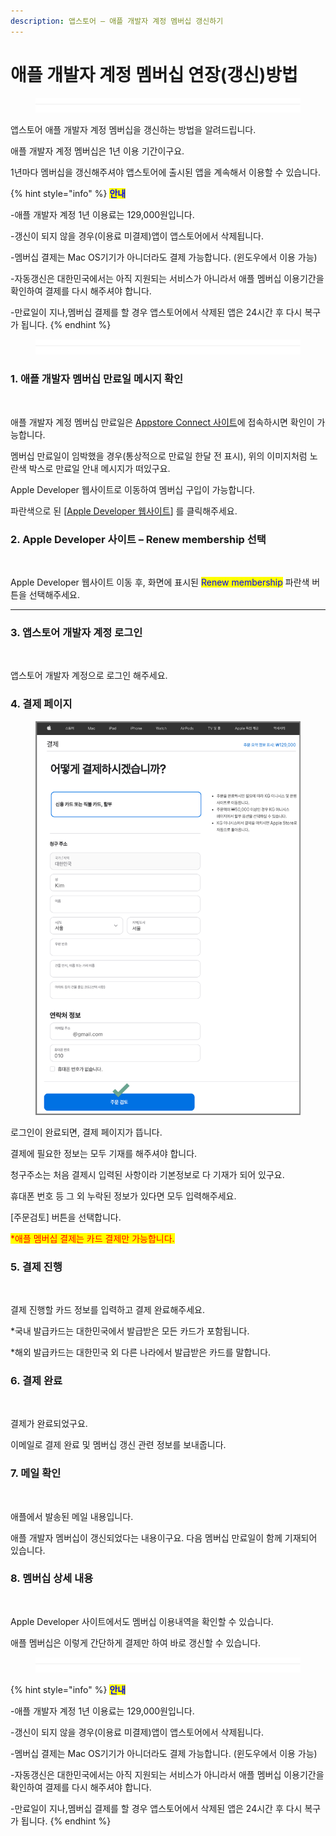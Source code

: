 ```yaml
---
description: 앱스토어 – 애플 개발자 계정 멤버십 갱신하기
---
```


# 애플 개발자 계정 멤버십 연장(갱신)방법

<figure><img src=".gitbook/assets/구분선.PNG" alt=""><figcaption></figcaption></figure>

앱스토어 애플 개발자 계정 멤버십을 갱신하는 방법을 알려드립니다.&#x20;

애플 개발자 계정 멤버십은 1년 이용 기간이구요.

1년마다 멤버십을 갱신해주셔야 앱스토어에 출시된 앱을 계속해서 이용할 수 있습니다.

{% hint style="info" %}
&#x20;<mark style="color:blue;">**안내**</mark>

\-애플 개발자 계정 1년 이용료는 129,000원입니다.

\-갱신이 되지 않을 경우(이용료 미결제)앱이 앱스토어에서 삭제됩니다.

\-멤버십 결제는 Mac OS기기가 아니더라도 결제 가능합니다. (윈도우에서 이용 가능)

\-자동갱신은 대한민국에서는 아직 지원되는 서비스가 아니라서 애플 멤버십 이용기간을 확인하여 결제를 다시 해주셔야 합니다.

\-만료일이 지나,멤버십 결제를 할 경우 앱스토어에서 삭제된 앱은 24시간 후 다시 복구가 됩니다.
{% endhint %}

<figure><img src=".gitbook/assets/구분선.PNG" alt=""><figcaption></figcaption></figure>

### **1. 애플 개발자 멤버십 만료일 메시지 확인**

<figure><img src="https://wp.swing2app.co.kr/wp-content/uploads/2023/01/%EC%95%A0%ED%94%8C%EA%B0%B1%EC%8B%A01886.png" alt=""><figcaption></figcaption></figure>

애플 개발자 계정 멤버십 만료일은 [Appstore Connect 사이트](https://appstoreconnect.apple.com/)에 접속하시면 확인이 가능합니다.

멤버십 만료일이 임박했을 경우(통상적으로 만료일 한달 전 표시), 위의 이미지처럼 노란색 박스로 만료일 안내 메시지가 떠있구요.

Apple Developer 웹사이트로 이동하여 멤버십 구입이 가능합니다.

파란색으로 된 \[[Apple Developer 웹사이트](https://developer.apple.com/)] 를 클릭해주세요.



### **2. Apple Developer 사이트 – Renew membership 선택**

<figure><img src="https://wp.swing2app.co.kr/wp-content/uploads/2023/01/%EC%95%A0%ED%94%8C%EA%B0%B1%EC%8B%A02886.png" alt=""><figcaption></figcaption></figure>

Apple Developer 웹사이트 이동 후, 화면에 표시된 <mark style="color:blue;">Renew membership</mark> 파란색 버튼을 선택해주세요.

****

### **3. 앱스토어 개발자 계정 로그인**

<figure><img src="https://wp.swing2app.co.kr/wp-content/uploads/2023/01/%EC%95%A0%ED%94%8C%EA%B0%B1%EC%8B%A03.png" alt=""><figcaption></figcaption></figure>

앱스토어 개발자 계정으로 로그인 해주세요.



### **4. 결제 페이지**

<figure><img src=".gitbook/assets/애플갱신4.png" alt=""><figcaption></figcaption></figure>

로그인이 완료되면, 결제 페이지가 뜹니다.

결제에 필요한 정보는 모두 기재를 해주셔야 합니다.

청구주소는 처음 결제시 입력된 사항이라 기본정보로 다 기재가 되어 있구요.

휴대폰 번호 등 그 외 누락된 정보가 있다면 모두 입력해주세요.

\[주문검토] 버튼을 선택합니다.

<mark style="color:red;">\*애플 멤버십 결제는 카드 결제만 가능합니다.</mark>



### **5. 결제 진행**

<figure><img src="https://wp.swing2app.co.kr/wp-content/uploads/2023/01/%EC%95%A0%ED%94%8C%EA%B0%B1%EC%8B%A05.png" alt=""><figcaption></figcaption></figure>

결제 진행할 카드 정보를 입력하고 결제 완료해주세요.

\*국내 발급카드는 대한민국에서 발급받은 모든 카드가 포함됩니다.

\*해외 발급카드는 대한민국 외 다른 나라에서 발급받은 카드를 말합니다.



### **6. 결제 완료**

<figure><img src="https://wp.swing2app.co.kr/wp-content/uploads/2023/01/%EC%95%A0%ED%94%8C%EA%B0%B1%EC%8B%A06.png" alt=""><figcaption></figcaption></figure>

결제가 완료되었구요.

이메일로 결제 완료 및 멤버십 갱신 관련 정보를 보내줍니다.



### **7. 메일 확인**

<figure><img src="https://wp.swing2app.co.kr/wp-content/uploads/2023/01/%EC%95%A0%ED%94%8C%EA%B0%B1%EC%8B%A07886.png" alt=""><figcaption></figcaption></figure>

애플에서 발송된 메일 내용입니다.

애플 개발자 멤버십이 갱신되었다는 내용이구요. 다음 멤버십 만료일이 함께 기재되어 있습니다.



### **8. 멤버십 상세 내용**

<figure><img src="https://wp.swing2app.co.kr/wp-content/uploads/2023/01/%EC%95%A0%ED%94%8C%EA%B0%B1%EC%8B%A08.png" alt=""><figcaption></figcaption></figure>

Apple Developer 사이트에서도 멤버십 이용내역을 확인할 수 있습니다.

애플 멤버십은 이렇게 간단하게 결제만 하여 바로 갱신할 수 있습니다.

<figure><img src=".gitbook/assets/구분선.PNG" alt=""><figcaption></figcaption></figure>

{% hint style="info" %}
&#x20;<mark style="color:blue;">**안내**</mark>

\-애플 개발자 계정 1년 이용료는 129,000원입니다.

\-갱신이 되지 않을 경우(이용료 미결제)앱이 앱스토어에서 삭제됩니다.

\-멤버십 결제는 Mac OS기기가 아니더라도 결제 가능합니다. (윈도우에서 이용 가능)

\-자동갱신은 대한민국에서는 아직 지원되는 서비스가 아니라서 애플 멤버십 이용기간을 확인하여 결제를 다시 해주셔야 합니다.

\-만료일이 지나,멤버십 결제를 할 경우 앱스토어에서 삭제된 앱은 24시간 후 다시 복구가 됩니다.
{% endhint %}

